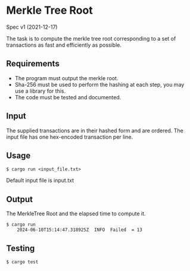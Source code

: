 # Merkle Tree Root

Spec v1 (2021-12-17)

The task is to compute the merkle tree root corresponding to a set of transactions as fast and efficiently as possible.

## Requirements

- The program must output the merkle root.
- Sha-256 must be used to perform the hashing at each step, you may use a library for this.
- The code must be tested and documented.

## Input

The supplied transactions are in their hashed form and are ordered. The input file has one hex-encoded transaction per line.


## Usage

```shell
$ cargo run <input_file.txt>
```

Default input file is input.txt

## Output

The MerkleTree Root and the elapsed time to compute it. 


```shell
$ cargo run 
    2024-06-10T15:14:47.318925Z  INFO  Failed  = 13
```

## Testing

```shell
$ cargo test 
```
